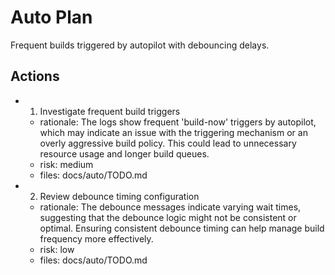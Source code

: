 # Auto Plan

Frequent builds triggered by autopilot with debouncing delays.

## Actions
- 1. Investigate frequent build triggers
  - rationale: The logs show frequent 'build-now' triggers by autopilot, which may indicate an issue with the triggering mechanism or an overly aggressive build policy. This could lead to unnecessary resource usage and longer build queues.
  - risk: medium
  - files: docs/auto/TODO.md
- 2. Review debounce timing configuration
  - rationale: The debounce messages indicate varying wait times, suggesting that the debounce logic might not be consistent or optimal. Ensuring consistent debounce timing can help manage build frequency more effectively.
  - risk: low
  - files: docs/auto/TODO.md